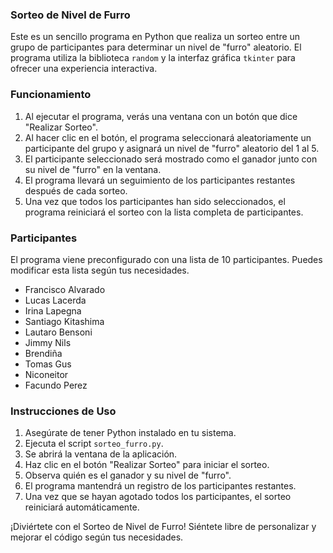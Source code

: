 ### Sorteo de Nivel de Furro

Este es un sencillo programa en Python que realiza un sorteo entre un grupo de participantes para determinar un nivel de "furro" aleatorio. El programa utiliza la biblioteca `random` y la interfaz gráfica `tkinter` para ofrecer una experiencia interactiva.

### Funcionamiento

1. Al ejecutar el programa, verás una ventana con un botón que dice "Realizar Sorteo".
2. Al hacer clic en el botón, el programa seleccionará aleatoriamente un participante del grupo y asignará un nivel de "furro" aleatorio del 1 al 5.
3. El participante seleccionado será mostrado como el ganador junto con su nivel de "furro" en la ventana.
4. El programa llevará un seguimiento de los participantes restantes después de cada sorteo.
5. Una vez que todos los participantes han sido seleccionados, el programa reiniciará el sorteo con la lista completa de participantes.

### Participantes

El programa viene preconfigurado con una lista de 10 participantes. Puedes modificar esta lista según tus necesidades.

- Francisco Alvarado
- Lucas Lacerda
- Irina Lapegna
- Santiago Kitashima
- Lautaro Bensoni
- Jimmy Nils
- Brendiña
- Tomas Gus
- Niconeitor
- Facundo Perez

### Instrucciones de Uso

1. Asegúrate de tener Python instalado en tu sistema.
2. Ejecuta el script `sorteo_furro.py`.
3. Se abrirá la ventana de la aplicación.
4. Haz clic en el botón "Realizar Sorteo" para iniciar el sorteo.
5. Observa quién es el ganador y su nivel de "furro".
6. El programa mantendrá un registro de los participantes restantes.
7. Una vez que se hayan agotado todos los participantes, el sorteo reiniciará automáticamente.

¡Diviértete con el Sorteo de Nivel de Furro! Siéntete libre de personalizar y mejorar el código según tus necesidades.
